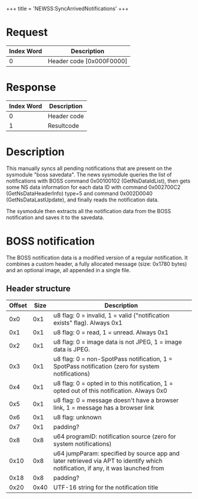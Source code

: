 +++
title = 'NEWSS:SyncArrivedNotifications'
+++

# Request

| Index Word | Description                |
|------------|----------------------------|
| 0          | Header code \[0x000F0000\] |

# Response

| Index Word | Description |
|------------|-------------|
| 0          | Header code |
| 1          | Resultcode  |

# Description

This manually syncs all pending notifications that are present on the
sysmodule "boss savedata". The news sysmodule queries the list of
notifications with BOSS command 0x00100102 (GetNsDataIdList), then gets
some NS data information for each data ID with command 0x002700C2
(GetNsDataHeaderInfo) type=5 and command 0x002D0040
(GetNsDataLastUpdate), and finally reads the notification data.

The sysmodule then extracts all the notification data from the BOSS
notification and saves it to the savedata.

# BOSS notification

The BOSS notification data is a modified version of a regular
notification. It combines a custom header, a fully allocated message
(size: 0x1780 bytes) and an optional image, all appended in a single
file.

## Header structure

| Offset | Size | Description                                                                                                                     |
|--------|------|---------------------------------------------------------------------------------------------------------------------------------|
| 0x0    | 0x1  | u8 flag: 0 = invalid, 1 = valid ("notification exists" flag). Always 0x1                                                        |
| 0x1    | 0x1  | u8 flag: 0 = read, 1 = unread. Always 0x1                                                                                       |
| 0x2    | 0x1  | u8 flag: 0 = image data is not JPEG, 1 = image data is JPEG.                                                                    |
| 0x3    | 0x1  | u8 flag: 0 = non-SpotPass notification, 1 = SpotPass notification (zero for system notifications)                               |
| 0x4    | 0x1  | u8 flag: 0 = opted in to this notification, 1 = opted out of this notification. Always 0x0                                      |
| 0x5    | 0x1  | u8 flag: 0 = message doesn't have a browser link, 1 = message has a browser link                                                |
| 0x6    | 0x1  | u8 flag: unknown                                                                                                                |
| 0x7    | 0x1  | padding?                                                                                                                        |
| 0x8    | 0x8  | u64 programID: notification source (zero for system notifications)                                                              |
| 0x10   | 0x8  | u64 jumpParam: specified by source app and later retrieved via APT to identify which notification, if any, it was launched from |
| 0x18   | 0x8  | padding?                                                                                                                        |
| 0x20   | 0x40 | UTF-16 string for the notification title                                                                                        |
